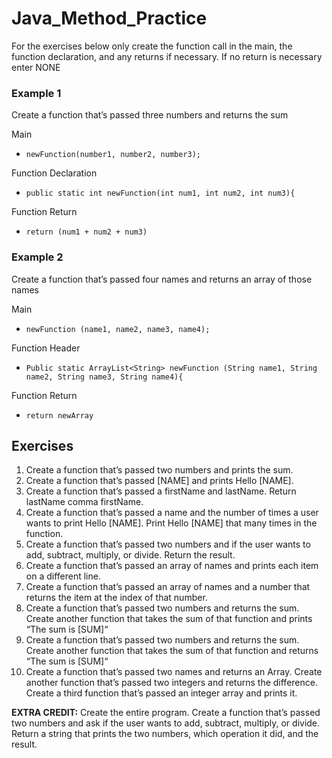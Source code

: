 # Java_Method_Practice

For the exercises below only create the function call in the main, the function declaration, and any returns if necessary. If no return is necessary enter NONE
### Example 1
Create a function that’s passed three numbers and returns the sum

Main

* ```newFunction(number1, number2, number3);```

Function Declaration

* ```public static int newFunction(int num1, int num2, int num3){```

Function Return

* ```return (num1 + num2 + num3)```

### Example 2
Create a function that’s passed four names and returns an array of those names

Main

* ```newFunction (name1, name2, name3, name4);```

Function Header

* ```Public static ArrayList<String> newFunction (String name1, String name2, String name3, String name4){```

Function Return

* ```return newArray```

## Exercises
1. Create a function that’s passed two numbers and prints the sum.
2. Create a function that’s passed [NAME] and prints Hello [NAME].
3. Create a function that’s passed a firstName and lastName. Return lastName comma firstName.
4. Create a function that’s passed a name and the number of times a user wants to print Hello [NAME]. Print Hello [NAME] that many times in the function.
5. Create a function that’s passed two numbers and if the user wants to add, subtract, multiply, or divide. Return the result.
6. Create a function that’s passed an array of names and prints each item on a different line.
7. Create a function that’s passed an array of names and a number that returns the item at the index of that number.
8. Create a function that’s passed two numbers and returns the sum. Create another function that takes the sum of that function and prints “The sum is [SUM]“
9. Create a function that’s passed two numbers and returns the sum. Create another function that takes the sum of that function and returns “The sum is [SUM]“
10. Create a function that’s passed two names and returns an Array. Create another function that’s passed two integers and returns the difference. Create a third function that’s passed an integer array and prints it.


**EXTRA CREDIT:**
Create the entire program. Create a function that’s passed two numbers and ask if the user wants to add, subtract, multiply, or divide. Return a string that prints the two numbers, which operation it did, and the result.
